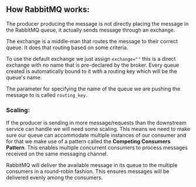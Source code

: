 ## How RabbitMQ works:

The producer producing the message is not directly placing the message in the RabbitMQ queue, 
it actually sends message through an exchange. 

The exchange is a middle-man that routes the message to their correct queue. It does that routing
based on some criteria.

To use the default exchange we just assign `exchange=""` this is a direct exchange with no name
that is pre-declared by the broker. Every queue created is automatically bound to it with a routing key
which will be the queue's name.

The parameter for specifying the name of the queue we are pushing the message to is called `routing_key`.

### Scaling:
If the producer is sending in more message/requests than the downstream service can handle we will need some scaling.
This means we need to make sure our queue can accommodate multiple instances of our consumer and for that we make use
of a pattern called the **Competing Consumers Pattern**. This enables multiple concurrent consumers to process messages received
on the same messaging channel.

RabbitMQ will deliver the available message in its queue to the multiple consumers in a round-robin fashion. This ensures 
messages will be delivered evenly among the consumers.